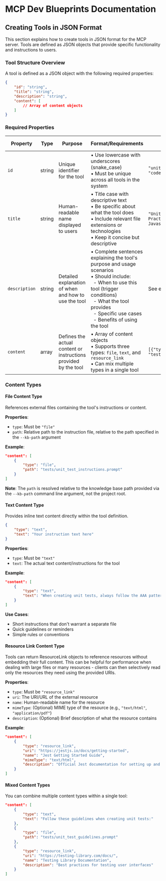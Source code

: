 # MCP Dev Blueprints Documentation

## Creating Tools in JSON Format

This section explains how to create tools in JSON format for the MCP server. Tools are defined as JSON objects that provide specific functionality and instructions to users.

### Tool Structure Overview

A tool is defined as a JSON object with the following required properties:

```json
{
    "id": "string",
    "title": "string", 
    "description": "string",
    "content": [
        // Array of content objects
    ]
}
```

### Required Properties

| Property | Type | Purpose | Format/Requirements | Example | Additional Notes |
|----------|------|---------|-------------------|---------|------------------|
| `id` | string | Unique identifier for the tool | • Use lowercase with underscores (snake_case)<br>• Must be unique across all tools in the system | `"unit_test_instructions"`<br>`"code_generation_enforcer"` | This serves as the tool's internal reference |
| `title` | string | Human-readable name displayed to users | • Title case with descriptive text<br>• Be specific about what the tool does<br>• Include relevant file extensions or technologies<br>• Keep it concise but descriptive | `"Unit Test Creation Guidelines & Best Practices for TypeScript (.ts) and Javascript (.js) Projects"` | This is what users will see in the interface |
| `description` | string | Detailed explanation of when and how to use the tool | • Complete sentences explaining the tool's purpose and usage scenarios<br>• Should include:<br>&nbsp;&nbsp;- When to use this tool (trigger conditions)<br>&nbsp;&nbsp;- What the tool provides<br>&nbsp;&nbsp;- Specific use cases<br>&nbsp;&nbsp;- Benefits of using the tool | See example below | Critical for helping users understand when to use the tool |
| `content` | array | Defines the actual content or instructions provided by the tool | • Array of content objects<br>• Supports three types: `file`, `text`, and `resource_link`<br>• Can mix multiple types in a single tool | `[{"type": "file", "path": "tests/unit_test_instructions.prompt"}]` | Contains the actual tool functionality |

### Content Types

#### File Content Type
References external files containing the tool's instructions or content.

**Properties**:
- `type`: Must be `"file"`
- `path`: Relative path to the instruction file, relative to the path specified in the `--kb-path` argument

**Example**:
```json
"content": [
    {
        "type": "file",
        "path": "tests/unit_test_instructions.prompt"
    }
]
```

**Note**: The `path` is resolved relative to the knowledge base path provided via the `--kb-path` command line argument, not the project root.

#### Text Content Type
Provides inline text content directly within the tool definition.

```json
{
    "type": "text",
    "text": "Your instruction text here"
}
```

**Properties**:
- `type`: Must be `"text"`
- `text`: The actual text content/instructions for the tool

**Example**:
```json
"content": [
    {
        "type": "text",
        "text": "When creating unit tests, always follow the AAA pattern: Arrange, Act, Assert. Use descriptive test names and organize tests in a logical structure."
    }
]
```

**Use Cases**:
- Short instructions that don't warrant a separate file
- Quick guidelines or reminders
- Simple rules or conventions

#### Resource Link Content Type

Tools can return ResourceLink objects to reference resources without embedding their full content. This can be helpful for performance when dealing with large files or many resources - clients can then selectively read only the resources they need using the provided URIs.

**Properties**:
- `type`: Must be `"resource_link"`
- `uri`: The URI/URL of the external resource
- `name`: Human-readable name for the resource
- `mimeType`: (Optional) MIME type of the resource (e.g., `"text/html"`, `"application/pdf"`)
- `description`: (Optional) Brief description of what the resource contains

**Example**:
```json
"content": [
    {
        "type": "resource_link",
        "uri": "https://jestjs.io/docs/getting-started",
        "name": "Jest Getting Started Guide",
        "mimeType": "text/html",
        "description": "Official Jest documentation for setting up and writing tests"
    }
]
```

#### Mixed Content Types
You can combine multiple content types within a single tool:

```json
"content": [
    {
        "type": "text",
        "text": "Follow these guidelines when creating unit tests:"
    },
    {
        "type": "file",
        "path": "tests/unit_test_guidelines.prompt"
    },
    {
        "type": "resource_link",
        "uri": "https://testing-library.com/docs/",
        "name": "Testing Library Documentation",
        "description": "Best practices for testing user interfaces"
    }
]
```
